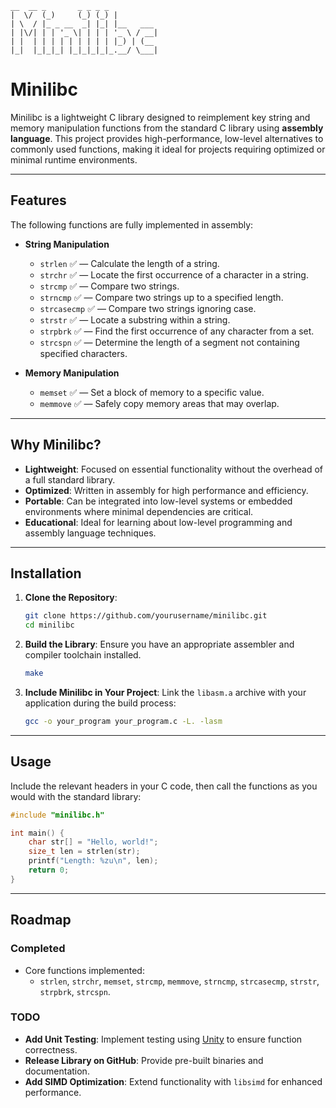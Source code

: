   ```
  __  __ _       _ _ _ _          
 |  \/  (_)     (_) (_) |         
 | \  / |_ _ __  _| |_| |__   ___ 
 | |\/| | | '_ \| | | | '_ \ / __|
 | |  | | | | | | | | | |_) | (__ 
 |_|  |_|_|_| |_|_|_|_|_.__/ \___|
```
                                  
# Minilibc

Minilibc is a lightweight C library designed to reimplement key string and memory manipulation functions from the standard C library using **assembly language**. This project provides high-performance, low-level alternatives to commonly used functions, making it ideal for projects requiring optimized or minimal runtime environments.

---

## Features

The following functions are fully implemented in assembly:

- **String Manipulation**
  - `strlen` :white_check_mark: — Calculate the length of a string.
  - `strchr` :white_check_mark: — Locate the first occurrence of a character in a string.
  - `strcmp` :white_check_mark: — Compare two strings.
  - `strncmp` :white_check_mark: — Compare two strings up to a specified length.
  - `strcasecmp` :white_check_mark: — Compare two strings ignoring case.
  - `strstr` :white_check_mark: — Locate a substring within a string.
  - `strpbrk` :white_check_mark: — Find the first occurrence of any character from a set.
  - `strcspn` :white_check_mark: — Determine the length of a segment not containing specified characters.

- **Memory Manipulation**
  - `memset` :white_check_mark: — Set a block of memory to a specific value.
  - `memmove` :white_check_mark: — Safely copy memory areas that may overlap.

---

## Why Minilibc?

- **Lightweight**: Focused on essential functionality without the overhead of a full standard library.
- **Optimized**: Written in assembly for high performance and efficiency.
- **Portable**: Can be integrated into low-level systems or embedded environments where minimal dependencies are critical.
- **Educational**: Ideal for learning about low-level programming and assembly language techniques.

---

## Installation

1. **Clone the Repository**:
   ```bash
   git clone https://github.com/yourusername/minilibc.git
   cd minilibc
   ```

2. **Build the Library**:
   Ensure you have an appropriate assembler and compiler toolchain installed.
   ```bash
   make
   ```

3. **Include Minilibc in Your Project**:
   Link the `libasm.a` archive with your application during the build process:
   ```bash
   gcc -o your_program your_program.c -L. -lasm
   ```

---

## Usage

Include the relevant headers in your C code, then call the functions as you would with the standard library:
```c
#include "minilibc.h"

int main() {
    char str[] = "Hello, world!";
    size_t len = strlen(str);
    printf("Length: %zu\n", len);
    return 0;
}
```

---

## Roadmap

### Completed
- Core functions implemented:
  - `strlen`, `strchr`, `memset`, `strcmp`, `memmove`, `strncmp`, `strcasecmp`, `strstr`, `strpbrk`, `strcspn`.

### TODO
- **Add Unit Testing**: Implement testing using [Unity](https://www.throwtheswitch.org/unity) to ensure function correctness.
- **Release Library on GitHub**: Provide pre-built binaries and documentation.
- **Add SIMD Optimization**: Extend functionality with `libsimd` for enhanced performance.

